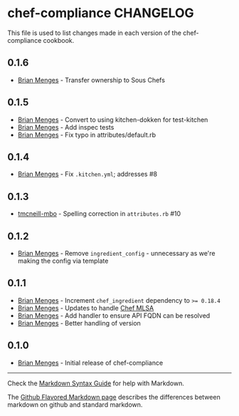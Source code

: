 chef-compliance CHANGELOG
=========================

This file is used to list changes made in each version of the chef-compliance cookbook.

0.1.6
-----
- [Brian Menges](https://github.com/mengesb) - Transfer ownership to Sous Chefs

0.1.5
-----
- [Brian Menges](https://github.com/mengesb) - Convert to using kitchen-dokken for test-kitchen
- [Brian Menges](https://github.com/mengesb) - Add inspec tests
- [Brian Menges](https://github.com/mengesb) - Fix typo in attributes/default.rb

0.1.4
-----
- [Brian Menges](https://github.com/mengesb) - Fix `.kitchen.yml`; addresses #8

0.1.3
-----
- [tmcneill-mbo](https://github.com/tmcneill-mbo) - Spelling correction in `attributes.rb` #10

0.1.2
-----
- [Brian Menges](https://github.com/mengesb) - Remove `ingredient_config` - unnecessary as we're making the config via template

0.1.1
-----
- [Brian Menges](https://github.com/mengesb) - Increment `chef_ingredient` dependency to `>= 0.18.4`
- [Brian Menges](https://github.com/mengesb) - Updates to handle [Chef MLSA](https://www.chef.io/online-master-agreement/)
- [Brian Menges](https://github.com/mengesb) - Add handler to ensure API FQDN can be resolved
- [Brian Menges](https://github.com/mengesb) - Better handling of version

0.1.0
-----
- [Brian Menges](https://github.com/mengesb) - Initial release of chef-compliance

- - -
Check the [Markdown Syntax Guide](http://daringfireball.net/projects/markdown/syntax) for help with Markdown.

The [Github Flavored Markdown page](http://github.github.com/github-flavored-markdown/) describes the differences between markdown on github and standard markdown.
